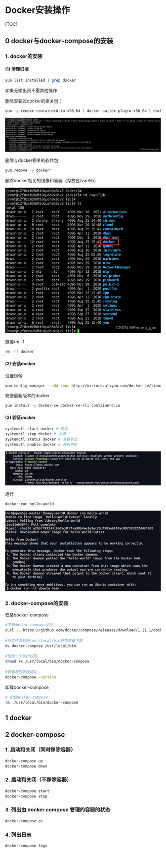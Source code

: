 # Docker安装操作

[TOC]

## 0 docker与docker-compose的安装

### 1. docker的安装

#### (1) 清理旧版

```bash
yum list installed | grep docker
```

如果无输出则不需其他操作

删除安装过docker的相关包：

```bash
yum -y remove containerd.io.x86_64 \ docker-buildx-plugin.x86_64 \ docker-ce.x86_64 \ docker-ce-cli.x86_64 \ docker-ce-rootless-extras.x86_64 \ docker-compose-plugin.x86_64
```

![docker相关的其他包](./docker.assets/9221daa9397243ffa15fd1a0f22098e9.png)

删除与docker相关的软件包

```bash
yum remove -y docker*
```

删除docker相关的镜像和容器（存放在/var/lib）

![docker镜像](./docker.assets/fbf3519b2655461c928b3c7965192347.png)

直接rm -f

```bash
rm -rf docker
```

#### (2) 安装docker

设置镜像

```bash
yum-config-manager --add-repo http://mirrors.aliyun.com/docker-ce/linux/centos/docker-ce.repo
```

安装最新版本的docker

```bash
yum install -y docker-ce docker-ce-cli containerd.io
```

#### (3) 验证docker

```bash
systemctl start docker # 启动
systemctl stop docker # 关闭
systemctl status docker # 查看状态
systemctl enable docker # 开机自启
```

![image-20240511020018966](./docker.assets/image-20240511020018966.png)

运行

```bash
docker run hello-world
```



![image-20240511020116427](./docker.assets/image-20240511020116427.png)

### 2. docker-compose的安装

安装docker-compose

```bash
#下载docker-compose文件
curl -L https://github.com/docker/compose/releases/download/1.21.1/docker-compose-`uname -s`-`uname -m` -o /usr/local/bin/docker-compose

#将文件复制到/usr/local/bin环境变量下面
mv docker-compose /usr/local/bin

#给他一个执行权限
chmod +x /usr/local/bin/docker-compose

#查看是否安装成功
docker-compose -version
```

卸载docker-compose

```bash
# 卸载docker-compose
rm  /usr/local/bin/docker-compose
```

## 1 docker

## 2 docker-compose

### 1. 启动和关闭（同时移除容器）

```bash
docker-compose up
docker-compose down
```

### 2. 启动和关闭（不移除容器）

```bash
docker-compose start
docker-compose stop
```

### 3. 列出由 docker compose 管理的容器的状态

```bash
docker-compose ps
```

### 4. 列出日志

```bash
docker-compose logs
```

